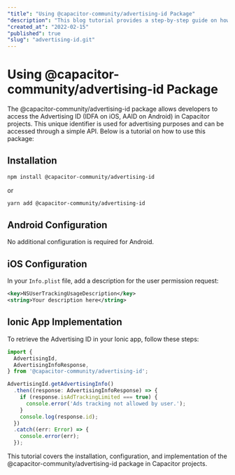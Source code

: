 ```yaml
---
"title": "Using @capacitor-community/advertising-id Package"
"description": "This blog tutorial provides a step-by-step guide on how to use the @capacitor-community/advertising-id package to retrieve the Advertising ID in Capacitor projects. It covers installation, configuration for Android and iOS, and implementation in an Ionic app."
"created_at": "2022-02-15"
"published": true
"slug": "advertising-id.git"
---
```


# Using @capacitor-community/advertising-id Package

The @capacitor-community/advertising-id package allows developers to access the Advertising ID (IDFA on iOS, AAID on Android) in Capacitor projects. This unique identifier is used for advertising purposes and can be accessed through a simple API. Below is a tutorial on how to use this package:

## Installation

```bash
npm install @capacitor-community/advertising-id
```

or

```bash
yarn add @capacitor-community/advertising-id
```

## Android Configuration

No additional configuration is required for Android.

## iOS Configuration

In your `Info.plist` file, add a description for the user permission request:

```xml
<key>NSUserTrackingUsageDescription</key>
<string>Your description here</string>
```

## Ionic App Implementation

To retrieve the Advertising ID in your Ionic app, follow these steps:

```typescript
import {
  AdvertisingId,
  AdvertisingInfoResponse,
} from '@capacitor-community/advertising-id';

AdvertisingId.getAdvertisingInfo()
  .then((response: AdvertisingInfoResponse) => {
    if (response.isAdTrackingLimited === true) {
      console.error('Ads tracking not allowed by user.');
    }
    console.log(response.id);
  })
  .catch((err: Error) => {
    console.error(err);
  });
```

This tutorial covers the installation, configuration, and implementation of the @capacitor-community/advertising-id package in Capacitor projects.